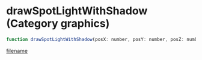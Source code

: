 # drawSpotLightWithShadow (Category graphics)

```js
function drawSpotLightWithShadow(posX: number, posY: number, posZ: number, dirX: number, dirY: number, dirZ: number, colorR: number, colorG: number, colorB: number, distance: number, brightness: number, roundness: number, radius: number, falloff: number, shadowId: number): void
```

[filename](drawSpotLightWithShadow_m.md ':include')